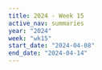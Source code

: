 ```yaml
---
title: 2024 - Week 15
active_nav: summaries
year: "2024"
week: "wk15"
start_date: "2024-04-08"
end_date: "2024-04-14"
---
```

